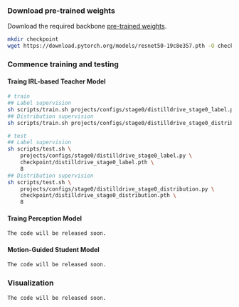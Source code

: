 ### Download pre-trained weights
Download the required backbone [pre-trained weights](https://download.pytorch.org/models/resnet50-19c8e357.pth).
```bash
mkdir checkpoint
wget https://download.pytorch.org/models/resnet50-19c8e357.pth -O checkpoint/resnet50-19c8e357.pth
```

### Commence training and testing
#### Traing IRL-based Teacher Model
```bash
# train
## Label supervision
sh scripts/train.sh projects/configs/stage0/distilldrive_stage0_label.py 8
## Distribution supervision
sh scripts/train.sh projects/configs/stage0/distilldrive_stage0_distribution.py 8

# test
## Label supervision
sh scripts/test.sh \
    projects/configs/stage0/distilldrive_stage0_label.py \
    checkpoint/distilldrive_stage0_label.pth \
    8
## Distribution supervision
sh scripts/test.sh \
    projects/configs/stage0/distilldrive_stage0_distribution.py \
    checkpoint/distilldrive_stage0_distribution.pth \
    8
```

#### Traing Perception Model
```bash
The code will be released soon.
```

#### Motion-Guided Student Model
```bash
The code will be released soon.
```

### Visualization
```bash
The code will be released soon.
```